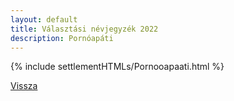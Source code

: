 ```yaml
---
layout: default
title: Választási névjegyzék 2022
description: Pornóapáti
---
```


{% include settlementHTMLs/Pornooapaati.html %}

[Vissza](../)